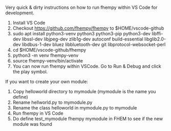 Very quick & dirty instructions on how to run fhempy within VS Code for development.

1. Install VS Code
2. Checkout https://github.com/fhempy/fhempy to $HOME/vscode-github
3. sudo apt install python3-venv python3 python3-pip python3-dev libffi-dev libssl-dev libjpeg-dev zlib1g-dev autoconf build-essential libglib2.0-dev libdbus-1-dev bluez libbluetooth-dev git libprotocol-websocket-perl
4. cd $HOME/vscode-github/fhempy
5. python3 -m venv fhempy-venv
6. source fhempy-venv/bin/activate
7. You can now run fhempy within VSCode. Go to Run & Debug and click the play symbol.

If you want to create your own module:
1. Copy helloworld directory to mymodule (mymodule is the name you define)
2. Rename hellworld.py to mymodule.py
3. Rename the class helloworld in mymodule.py to mymodule
4. Run fhempy in VS Code
5. Do define test_mymodule fhempy mymodule in FHEM to see if the new module was found
